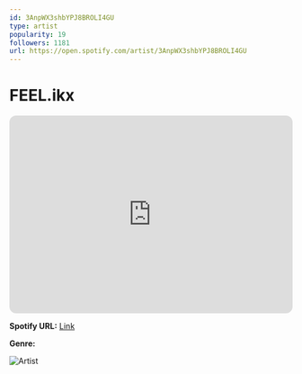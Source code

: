 ```yaml
---
id: 3AnpWX3shbYPJ8BROLI4GU
type: artist
popularity: 19
followers: 1181
url: https://open.spotify.com/artist/3AnpWX3shbYPJ8BROLI4GU
---
```

# FEEL.ikx

<iframe style="border-radius:12px" src="https://open.spotify.com/embed/artist/3AnpWX3shbYPJ8BROLI4GU" width="100%" height="352" frameBorder="0" allowfullscreen="" allow="autoplay; clipboard-write; encrypted-media; fullscreen; picture-in-picture" loading="lazy"></iframe>

**Spotify URL:** [Link](https://open.spotify.com/artist/3AnpWX3shbYPJ8BROLI4GU)

**Genre:** 

![Artist](https://i.scdn.co/image/ab6761610000e5ebab938b618a5538e99df9cf28)
